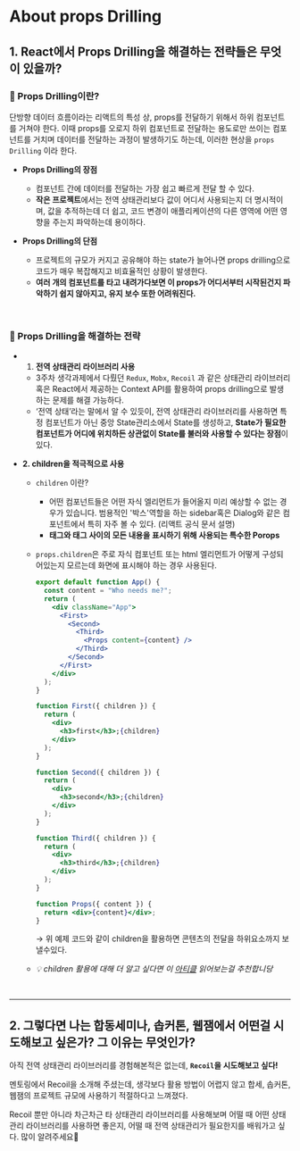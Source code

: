 # About props Drilling

## 1. React에서 Props Drilling을 해결하는 전략들은 무엇이 있을까?

### 📍 Props Drilling이란?

단방향 데이터 흐름이라는 리액트의 특성 상, props를 전달하기 위해서 하위 컴포넌트를 거쳐야 한다. 이때 props를 오로지 하위 컴포넌트로 전달하는 용도로만 쓰이는 컴포넌트를 거치며 데이터를 전달하는 과정이 발생하기도 하는데, 이러한 현상을 `props Drilling` 이라 한다.

- **Props Drilling의 장점**

  - 컴포넌트 간에 데이터를 전달하는 가장 쉽고 빠르게 전달 할 수 있다.
  - **작은 프로젝트**에서는 전역 상태관리보다 값이 어디서 사용되는지 더 명시적이며, 값을 추적하는데 더 쉽고, 코드 변경이 애플리케이션의 다른 영역에 어떤 영향을 주는지 파악하는데 용이하다.

- **Props Drilling의 단점**
  - 프로젝트의 규모가 커지고 공유해야 하는 state가 늘어나면 props drilling으로 코드가 매우 복잡해지고 비효율적인 상황이 발생한다.
  - **여러 개의 컴포넌트를 타고 내려가다보면 이 props가 어디서부터 시작된건지 파악하기 쉽지 않아지고, 유지 보수 또한 어려워진다.**

<br/>

### 📍 Props Drilling을 해결하는 전략

- 1. **전역 상태관리 라이브러리 사용**

  - 3주차 생각과제에서 다뤘던 `Redux`, `Mobx`, `Recoil` 과 같은 상태관리 라이브러리 혹은 React에서 제공하는 Context API를 활용하여 props drilling으로 발생하는 문제를 해결 가능하다.
  - ‘전역 상태’라는 말에서 알 수 있듯이, 전역 상태관리 라이브러리를 사용하면 특정 컴포넌트가 아닌 중앙 State관리소에서 State를 생성하고, **State가 필요한 컴포넌트가 어디에 위치하든 상관없이 State를 불러와 사용할 수 있다는 장점**이 있다.

- **2. children을 적극적으로 사용**

  - `children` 이란?
    - 어떤 컴포넌트들은 어떤 자식 엘리먼트가 들어올지 미리 예상할 수 없는 경우가 있습니다. 범용적인 '박스'역할을 하는 sidebar혹은 Dialog와 같은 컴포넌트에서 특히 자주 볼 수 있다. (리액트 공식 문서 설명)
    - **태그와 태그 사이의 모든 내용을 표시하기 위해 사용되는 특수한 Porops**
  - `props.children`은 주로 자식 컴포넌트 또는 html 엘리먼트가 어떻게 구성되어있는지 모르는데 화면에 표시해야 하는 경우 사용된다.

    ```jsx
    export default function App() {
      const content = "Who needs me?";
      return (
        <div className="App">
          <First>
            <Second>
              <Third>
                <Props content={content} />
              </Third>
            </Second>
          </First>
        </div>
      );
    }

    function First({ children }) {
      return (
        <div>
          <h3>first</h3>;{children}
        </div>
      );
    }

    function Second({ children }) {
      return (
        <div>
          <h3>second</h3>;{children}
        </div>
      );
    }

    function Third({ children }) {
      return (
        <div>
          <h3>third</h3>;{children}
        </div>
      );
    }

    function Props({ content }) {
      return <div>{content}</div>;
    }
    ```

    → 위 예제 코드와 같이 children을 활용하면 콘텐츠의 전달을 하위요소까지 보낼수있다.

  - _💡 children 활용에 대해 더 알고 싶다면 이 [아티클](<[https://fe-developers.kakaoent.com/2021/211022-react-children-tip/](https://fe-developers.kakaoent.com/2021/211022-react-children-tip/)>) 읽어보는걸 추천합니당_

<br/>
<hr>

## 2. 그렇다면 나는 합동세미나, 솝커톤, 웹잼에서 어떤걸 시도해보고 싶은가? 그 이유는 무엇인가?

아직 전역 상태관리 라이브러리를 경험해본적은 없는데, **`Recoil`을 시도해보고 싶다!**

멘토링에서 Recoil을 소개해 주셨는데, 생각보다 활용 방법이 어렵지 않고 합세, 솝커톤, 웹잼의 프로젝트 규모에 사용하기 적절하다고 느껴졌다.

Recoil 뿐만 아니라 차근차근 타 상태관리 라이브러리를 사용해보며 어떨 때 어떤 상태 관리 라이브러리를 사용하면 좋은지, 어떨 때 전역 상태관리가 필요한지를 배워가고 싶다. 많이 알려주세요🖤
